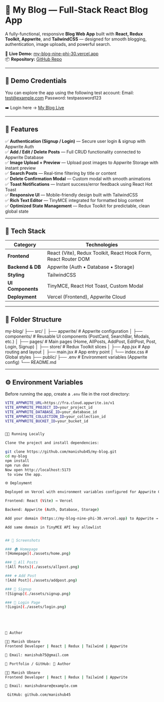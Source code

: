 # 📰 My Blog — Full-Stack React Blog App

A fully-functional, responsive **Blog Web App** built with **React, Redux Toolkit, Appwrite**, and **TailwindCSS** — designed for smooth blogging, authentication, image uploads, and powerful search.

🔗 **Live Demo:** [my-blog-nine-phi-30.vercel.app](https://my-blog-nine-phi-30.vercel.app)  
📦 **Repository:** [GitHub Repo](https://github.com/manishub45/my-blog)

---

## 🧪 Demo Credentials

You can explore the app using the following test account:
Email: test@example.com
Password: testpassword123


➡️ Login here → [My Blog Live](https://my-blog-nine-phi-30.vercel.app)

---

## 🚀 Features

✅ **Authentication (Signup / Login)** — Secure user login & signup with Appwrite Auth  
✅ **Add / Edit / Delete Posts** — Full CRUD functionality connected to Appwrite Database  
✅ **Image Upload + Preview** — Upload post images to Appwrite Storage with instant preview  
✅ **Search Posts** — Real-time filtering by title or content  
✅ **Delete Confirmation Modal** — Custom modal with smooth animations  
✅ **Toast Notifications** — Instant success/error feedback using React Hot Toast  
✅ **Responsive UI** — Mobile-friendly design built with TailwindCSS  
✅ **Rich Text Editor** — TinyMCE integrated for formatted blog content  
✅ **Optimized State Management** — Redux Toolkit for predictable, clean global state

---

## 🧠 Tech Stack

| Category | Technologies |
|-----------|---------------|
| **Frontend** | React (Vite), Redux Toolkit, React Hook Form, React Router DOM |
| **Backend & DB** | Appwrite (Auth • Database • Storage) |
| **Styling** | TailwindCSS |
| **UI Components** | TinyMCE, React Hot Toast, Custom Modal |
| **Deployment** | Vercel (Frontend), Appwrite Cloud |

---

## 🧩 Folder Structure

my-blog/
├── src/
│ ├── appwrite/ # Appwrite configuration
│ ├── components/ # Reusable UI components (PostCard, SearchBar, Modals, etc.)
│ ├── pages/ # Main pages (Home, AllPosts, AddPost, EditPost, Post, Login, Signup)
│ ├── store/ # Redux Toolkit slices
│ ├── App.jsx # App routing and layout
│ ├── main.jsx # App entry point
│ └── index.css # Global styles
├── public/
├── .env # Environment variables (Appwrite config)
└── README.md


---

## ⚙️ Environment Variables

Before running the app, create a `.env` file in the root directory:

```bash
VITE_APPWRITE_URL=https://fra.cloud.appwrite.io/v1
VITE_APPWRITE_PROJECT_ID=your_project_id
VITE_APPWRITE_DATABASE_ID=your_database_id
VITE_APPWRITE_COLLECTION_ID=your_collection_id
VITE_APPWRITE_BUCKET_ID=your_bucket_id


🧑‍💻 Running Locally

Clone the project and install dependencies:

git clone https://github.com/manishub45/my-blog.git
cd my-blog
npm install
npm run dev
Now open http://localhost:5173
 to view the app.

🌐 Deployment

Deployed on Vercel with environment variables configured for Appwrite Cloud.

Frontend: React (Vite) → Vercel

Backend: Appwrite (Auth, Database, Storage)

Add your domain (https://my-blog-nine-phi-30.vercel.app) to Appwrite → Settings → Web Origins

Add same domain in TinyMCE API key allowlist


## 📸 Screenshots

### 🏠 Homepage 
![Homepage](./assets/home.png)

### 📰 All Posts
![All Posts](./assets/allpost.png)

### ➕ Add Post
![Add Post](./assets/addpost.png)

### 🧾 Signup
![Signup](./assets/signup.png)

### 🔑 Login Page
![Login](./assets/login.png)





🧾 Author

👨‍💻 Manish Ubnare
Frontend Developer | React | Redux | Tailwind | Appwrite

📧 Email: manishub75@gmail.com

🔗 Portfolio / GitHub: 🧾 Author

👨‍💻 Manish Ubnare
Frontend Developer | React | Redux | Tailwind | Appwrite

📧 Email: manishubnare@example.com

 GitHub: github.com/manishub45

